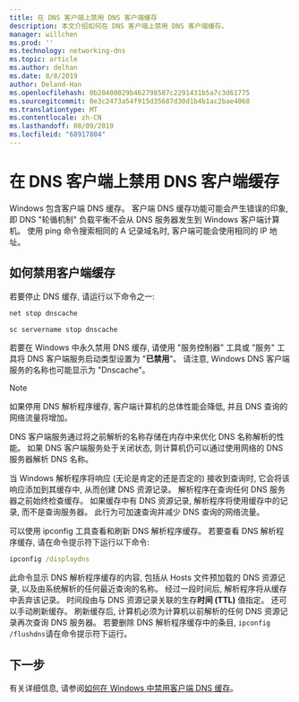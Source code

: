 ```yaml
---
title: 在 DNS 客户端上禁用 DNS 客户端缓存
description: 本文介绍如何在 DNS 客户端上禁用 DNS 客户端缓存。
manager: willchen
ms.prod: ''
ms.technology: networking-dns
ms.topic: article
ms.author: delhan
ms.date: 8/8/2019
author: Deland-Han
ms.openlocfilehash: 0b20400029b462798587c2291431b5a7c3d61775
ms.sourcegitcommit: 0e3c2473a54f915d35687d30d1b4b1ac2bae4068
ms.translationtype: MT
ms.contentlocale: zh-CN
ms.lasthandoff: 08/09/2019
ms.locfileid: "68917804"
---
```

# <a name="disable-dns-client-side-caching-on-dns-clients"></a>在 DNS 客户端上禁用 DNS 客户端缓存

Windows 包含客户端 DNS 缓存。 客户端 DNS 缓存功能可能会产生错误的印象, 即 DNS "轮循机制" 负载平衡不会从 DNS 服务器发生到 Windows 客户端计算机。 使用 ping 命令搜索相同的 A 记录域名时, 客户端可能会使用相同的 IP 地址。  

## <a name="how-to-disable-client-side-caching"></a>如何禁用客户端缓存

若要停止 DNS 缓存, 请运行以下命令之一:

```cmd
net stop dnscache
```

```cmd
sc servername stop dnscache
```


若要在 Windows 中永久禁用 DNS 缓存, 请使用 "服务控制器" 工具或 "服务" 工具将 DNS 客户端服务启动类型设置为 "**已禁用**"。 请注意, Windows DNS 客户端服务的名称也可能显示为 "Dnscache"。 

> [!NOTE]
> 如果停用 DNS 解析程序缓存, 客户端计算机的总体性能会降低, 并且 DNS 查询的网络流量将增加。 

DNS 客户端服务通过将之前解析的名称存储在内存中来优化 DNS 名称解析的性能。 如果 DNS 客户端服务处于关闭状态, 则计算机仍可以通过使用网络的 DNS 服务器解析 DNS 名称。 

当 Windows 解析程序将响应 (无论是肯定的还是否定的) 接收到查询时, 它会将该响应添加到其缓存中, 从而创建 DNS 资源记录。 解析程序在查询任何 DNS 服务器之前始终检查缓存。 如果缓存中有 DNS 资源记录, 解析程序将使用缓存中的记录, 而不是查询服务器。 此行为可加速查询并减少 DNS 查询的网络流量。 

可以使用 ipconfig 工具查看和刷新 DNS 解析程序缓存。 若要查看 DNS 解析程序缓存, 请在命令提示符下运行以下命令:

```cmd
ipconfig /displaydns 
```

此命令显示 DNS 解析程序缓存的内容, 包括从 Hosts 文件预加载的 DNS 资源记录, 以及由系统解析的任何最近查询的名称。 经过一段时间后, 解析程序将从缓存中丢弃该记录。 时间段由与 DNS 资源记录关联的生存**时间 (TTL)** 值指定。 还可以手动刷新缓存。 刷新缓存后, 计算机必须为计算机以前解析的任何 DNS 资源记录再次查询 DNS 服务器。 若要删除 DNS 解析程序缓存中的条目, `ipconfig /flushdns`请在命令提示符下运行。

## <a name="next-step"></a>下一步

有关详细信息, 请参阅[如何在 Windows 中禁用客户端 DNS 缓存](https://support.microsoft.com/kb/318803)。
